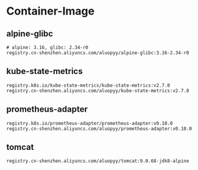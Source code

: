 # Container-Image
## alpine-glibc
```
# alpine: 3.16, glibc: 2.34-r0
registry.cn-shenzhen.aliyuncs.com/aluopyy/alpine-glibc:3.16-2.34-r0
```
## kube-state-metrics
```
registry.k8s.io/kube-state-metrics/kube-state-metrics:v2.7.0
registry.cn-shenzhen.aliyuncs.com/aluopyy/kube-state-metrics:v2.7.0
```
## prometheus-adapter
```
registry.k8s.io/prometheus-adapter/prometheus-adapter:v0.10.0
registry.cn-shenzhen.aliyuncs.com/aluopyy/prometheus-adapter:v0.10.0
```
## tomcat
```
registry.cn-shenzhen.aliyuncs.com/aluopyy/tomcat:9.0.68-jdk8-alpine
```
